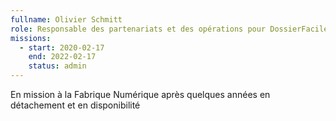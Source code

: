 ```yaml
---
fullname: Olivier Schmitt
role: Responsable des partenariats et des opérations pour DossierFacile
missions:
  - start: 2020-02-17
    end: 2022-02-17
    status: admin
---
```


En mission à la Fabrique Numérique après quelques années en détachement et en disponibilité 
